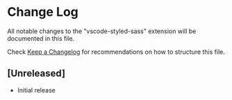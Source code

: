 # Change Log

All notable changes to the "vscode-styled-sass" extension will be documented in this file.

Check [Keep a Changelog](http://keepachangelog.com/) for recommendations on how to structure this file.

## [Unreleased]

- Initial release